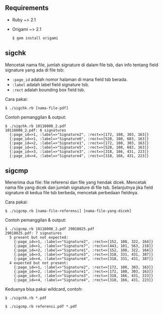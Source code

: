 ## Requirements

- Ruby ~> 2.1
- Origami ~> 2.1

    ```console
    $ gem install origami
    ```

## sigchk

Mencetak nama file, jumlah signature di dalam file tsb, dan info tentang field signature yang ada di file tsb:

- `:page_id` adalah nomor halaman di mana field tsb berada.
- `:label` adalah label field signature tsb.
- `:rect` adalah bounding box field tsb.

Cara pakai:

```console
$ ./sigchk.rb [nama-file-pdf]
```

Contoh pemanggilan & output:

```console
$ ./sigchk.rb 10116008_2.pdf
10116008_2.pdf: 6 signatures
  {:page_id=>1, :label=>"Signature2", :rect=>[172, 108, 303, 163]}
  {:page_id=>1, :label=>"Signature6", :rect=>[528, 108, 683, 163]}
  {:page_id=>2, :label=>"Signature1", :rect=>[172, 108, 303, 163]}
  {:page_id=>2, :label=>"Signature5", :rect=>[528, 108, 683, 163]}
  {:page_id=>3, :label=>"Signature3", :rect=>[318, 166, 431, 223]}
  {:page_id=>4, :label=>"Signature4", :rect=>[318, 166, 431, 223]}
```

## sigcmp

Menerima dua file: file referensi dan file yang hendak dicek. Mencetak nama file yang dicek dan jumlah signature di file tsb. Selanjutnya jika field signature di kedua file tsb berbeda, mencetak perbedaan fieldnya.

Cara pakai:

```console
$ ./sigcmp.rb [nama-file-referensi] [nama-file-yang-dicek]
```

Contoh pemanggilan & output:

```console
$ ./sigcmp.rb 10116008_2.pdf 29018025.pdf
29018025.pdf: 7 signatures
  5 present but not expected:
    {:page_id=>1, :label=>"Signature2", :rect=>[152, 108, 322, 164]}
    {:page_id=>1, :label=>"Signature7", :rect=>[443, 101, 563, 218]}
    {:page_id=>2, :label=>"Signature1", :rect=>[152, 108, 322, 164]}
    {:page_id=>3, :label=>"Signature3", :rect=>[318, 331, 431, 387]}
    {:page_id=>4, :label=>"Signature4", :rect=>[318, 331, 431, 387]}
  4 expected but not present:
    {:page_id=>1, :label=>"Signature2", :rect=>[172, 108, 303, 163]}
    {:page_id=>2, :label=>"Signature1", :rect=>[172, 108, 303, 163]}
    {:page_id=>3, :label=>"Signature3", :rect=>[318, 166, 431, 223]}
    {:page_id=>4, :label=>"Signature4", :rect=>[318, 166, 431, 223]}
```

Keduanya bisa pakai wildcard, contoh:

```console
$ ./sigchk.rb *.pdf

$ ./sigcmp.rb referensi.pdf *.pdf
```
